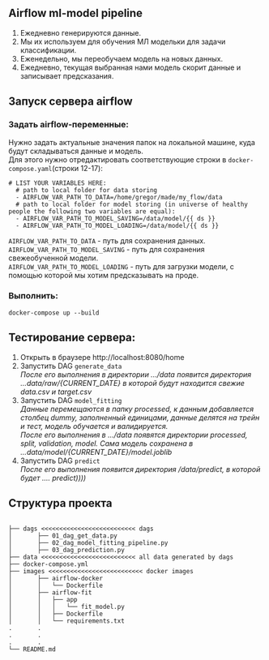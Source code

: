Airflow ml-model pipeline
---
1. Ежедневно генерируются данные. 
2. Мы их используем для обучения МЛ модельки для задачи классификации. <br>
3. Еженедельно, мы переобучаем модель на новых данных. <br>
4. Ежедневно, текущая выбранная нами модель скорит данные и записывает предсказания.

## Запуск сервера airflow
### Задать airflow-переменные:
Нужно задать актуальные значения папок на локальной машине, куда будут складываться данные и модель.<br>
Для этого нужно отредактировать соответствующие строки в `docker-compose.yaml`(строки 12-17):
```
# LIST YOUR VARIABLES HERE:
  # path to local folder for data storing
  - AIRFLOW_VAR_PATH_TO_DATA=/home/gregor/made/my_flow/data
  # path to local folder for model storing (in universe of healthy people the following two variables are equal):
  - AIRFLOW_VAR_PATH_TO_MODEL_SAVING=/data/model/{{ ds }}
  - AIRFLOW_VAR_PATH_TO_MODEL_LOADING=/data/model/{{ ds }}
```
`AIRFLOW_VAR_PATH_TO_DATA` - путь для сохранения данных. <br>
`AIRFLOW_VAR_PATH_TO_MODEL_SAVING` - путь для сохранения свежеобученной модели. <br>
`AIRFLOW_VAR_PATH_TO_MODEL_LOADING` - путь для загрузки модели, с помощью которой мы хотим предсказывать на проде. <br>

### Выполнить:
```commandline
docker-compose up --build
```

## Тестирование сервера:
1. Открыть в браузере http://localhost:8080/home <br>
2. Запустить DAG `generate_data` <br>
*После его выполнения в директории .../data появится директория ...data/raw/{CURRENT_DATE} в которой будут находится свежие data.csv и target.csv*
3. Запустить DAG `model_fitting` <br>
*Данные перемещаются в папку processed, к данным добавляется столбец dummy, заполненный единицами, данные делятся на трейн и тест, модель обучается и валидируется.* <br>
*После его выполнения в .../data появятся директории processed, split, validation, model. Сама модель сохранена в ...data/model/{CURRENT_DATE}/model.joblib*
4. Запустить DAG `predict` <br>
*После его выполнения появится директория /data/predict, в которой будет .... predict))))*

## Структура проекта
```

├── dags <<<<<<<<<<<<<<<<<<<<<<<<<< dags
│       ├── 01_dag_get_data.py
│       ├── 02_dag_model_fitting_pipeline.py
│       ├── 03_dag_prediction.py
├── data <<<<<<<<<<<<<<<<<<<<<<<<<< all data generated by dags
├── docker-compose.yml
├── images <<<<<<<<<<<<<<<<<<<<<<<<<< docker images
│       ├── airflow-docker
│       │   └── Dockerfile
│       ├── airflow-fit
│       │   ├── app
│       │   │   └── fit_model.py
│       │   ├── Dockerfile
│       │   └── requirements.txt
.       .
.       .
.       .
└── README.md

```
